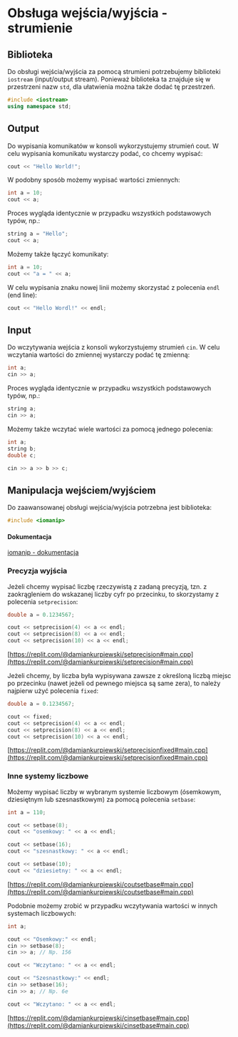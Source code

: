 # Obsługa wejścia/wyjścia - strumienie

## Biblioteka

Do obsługi wejścia/wyjścia za pomocą strumieni potrzebujemy biblioteki `iostream` (input/output stream). Ponieważ biblioteka ta znajduje się w przestrzeni nazw `std`, dla ułatwienia można także dodać tę przestrzeń.

```cpp
#include <iostream>
using namespace std;
```

## Output

Do wypisania komunikatów w konsoli wykorzystujemy strumień cout. W celu wypisania komunikatu wystarczy podać, co chcemy wypisać:

```cpp
cout << "Hello World!";
```

W podobny sposób możemy wypisać wartości zmiennych:

```cpp
int a = 10;
cout << a;
```

Proces wygląda identycznie w przypadku wszystkich podstawowych typów, np.:

```cpp
string a = "Hello";
cout << a;
```

Możemy także łączyć komunikaty:

```cpp
int a = 10;
cout << "a = " << a;
```

W celu wypisania znaku nowej linii możemy skorzystać z polecenia `endl` (end line):

```cpp
cout << "Hello Wordl!" << endl;
```

## Input

Do wczytywania wejścia z konsoli wykorzystujemy strumień `cin`. W celu wczytania wartości do zmiennej wystarczy podać tę zmienną:

```cpp
int a;
cin >> a;
```

Proces wygląda identycznie w przypadku wszystkich podstawowych typów, np.:

```cpp
string a;
cin >> a;
```

Możemy także wczytać wiele wartości za pomocą jednego polecenia:

```cpp
int a;
string b;
double c;

cin >> a >> b >> c;
```

## Manipulacja wejściem/wyjściem

Do zaawansowanej obsługi wejścia/wyjścia potrzebna jest biblioteka:

```cpp
#include <iomanip>
```

#### Dokumentacja

[iomanip - dokumentacja](https://www.cplusplus.com/reference/iomanip)

### Precyzja wyjścia

Jeżeli chcemy wypisać liczbę rzeczywistą z zadaną precyzją, tzn. z zaokrągleniem do wskazanej liczby cyfr po przecinku, to skorzystamy z polecenia `setprecision`:

```cpp
double a = 0.1234567;

cout << setprecision(4) << a << endl;
cout << setprecision(8) << a << endl;
cout << setprecision(10) << a << endl;
```

[https://replit.com/@damiankurpiewski/setprecision#main.cpp](https://replit.com/@damiankurpiewski/setprecision#main.cpp)

Jeżeli chcemy, by liczba była wypisywana zawsze z określoną liczbą miejsc po przecinku (nawet jeżeli od pewnego miejsca są same zera), to należy najpierw użyć polecenia `fixed`:

```cpp
double a = 0.1234567;

cout << fixed;
cout << setprecision(4) << a << endl;
cout << setprecision(8) << a << endl;
cout << setprecision(10) << a << endl;
```

[https://replit.com/@damiankurpiewski/setprecisionfixed#main.cpp](https://replit.com/@damiankurpiewski/setprecisionfixed#main.cpp)

### Inne systemy liczbowe

Możemy wypisać liczby w wybranym systemie liczbowym (ósemkowym, dziesiętnym lub szesnastkowym) za pomocą polecenia `setbase`:

```cpp
int a = 110;

cout << setbase(8);
cout << "osemkowy: " << a << endl;

cout << setbase(16);
cout << "szesnastkowy: " << a << endl;

cout << setbase(10);
cout << "dziesietny: " << a << endl;
```

[https://replit.com/@damiankurpiewski/coutsetbase#main.cpp](https://replit.com/@damiankurpiewski/coutsetbase#main.cpp)

Podobnie możemy zrobić w przypadku wczytywania wartości w innych systemach liczbowych:

```cpp
int a;

cout << "Osemkowy:" << endl;
cin >> setbase(8);
cin >> a; // Np. 156

cout << "Wczytano: " << a << endl;

cout << "Szesnastkowy:" << endl;
cin >> setbase(16);
cin >> a; // Np. 6e

cout << "Wczytano: " << a << endl;
```

[https://replit.com/@damiankurpiewski/cinsetbase#main.cpp](https://replit.com/@damiankurpiewski/cinsetbase#main.cpp)
